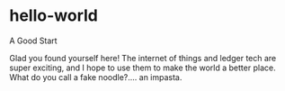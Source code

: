 # hello-world
A Good Start

Glad you found yourself here! The internet of things and ledger tech are super exciting, and I hope to use them to make the world a better place. 
What do you call a fake noodle?.... an impasta.
